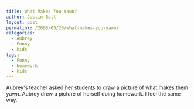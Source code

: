 ```yaml
---
title: What Makes You Yawn?
author: Justin Ball
layout: post
permalink: /2008/05/20/what-makes-you-yawn/
categories:
  - Aubrey
  - Funny
  - kids
tags:
  - Funny
  - homework
  - kids
---
```


Aubrey's teacher asked her students to draw a picture of what makes them yawn. Aubrey drew a picture of herself doing homework. I feel the same way.